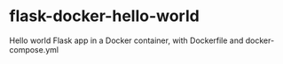 # flask-docker-hello-world
Hello world Flask app in a Docker container, with Dockerfile and docker-compose.yml
